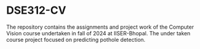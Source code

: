 # DSE312-CV
The repository contains the assignments and project work of the Computer Vision course undertaken in fall of 2024 at IISER-Bhopal. The under taken course project focused on predicting pothole detection.
